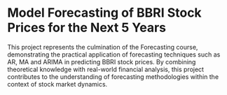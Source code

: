 # Model Forecasting of BBRI Stock Prices for the Next 5 Years

This project represents the culmination of the Forecasting course, demonstrating the practical application of forecasting techniques such as AR, MA and ARIMA in predicting BBRI stock prices. By combining theoretical knowledge with real-world financial analysis, this project contributes to the understanding of forecasting methodologies within the context of stock market dynamics.
